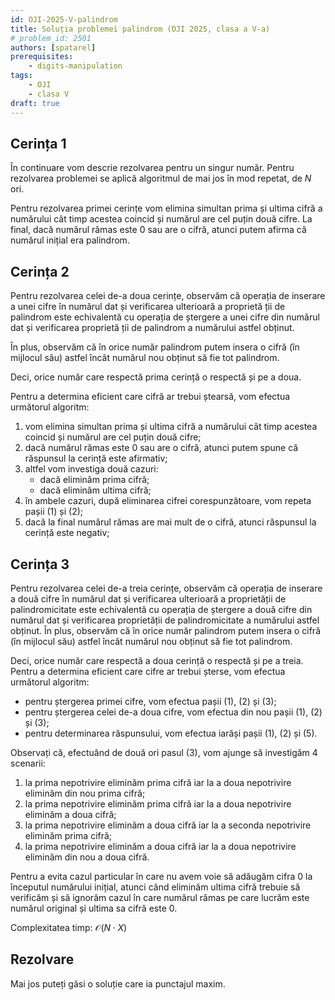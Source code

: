 ```yaml
---
id: OJI-2025-V-palindrom
title: Soluția problemei palindrom (OJI 2025, clasa a V-a)
# problem_id: 2501
authors: [spatarel]
prerequisites:
    - digits-manipulation
tags:
    - OJI
    - clasa V
draft: true
---
```


## Cerința 1

În continuare vom descrie rezolvarea pentru un singur număr. Pentru rezolvarea
problemei se aplică algoritmul de mai jos în mod repetat, de $N$ ori.

Pentru rezolvarea primei cerințe vom elimina simultan prima și ultima cifră a
numărului cât timp acestea coincid și numărul are cel puțin două cifre. La
final, dacă numărul rămas este 0 sau are o cifră, atunci putem afirma că numărul
inițial era palindrom.

## Cerința 2

Pentru rezolvarea celei de-a doua cerințe, observăm că operația de inserare a
unei cifre în numărul dat și verificarea ulterioară a proprietă ții de palindrom
este echivalentă cu operația de ștergere a unei cifre din numărul dat și
verificarea proprietă ții de palindrom a numărului astfel obținut.

În plus, observăm că în orice număr palindrom putem insera o cifră (în mijlocul
său) astfel încât numărul nou obținut să fie tot palindrom.

Deci, orice număr care respectă prima cerință o respectă și pe a doua.

Pentru a determina eficient care cifră ar trebui ștearsă, vom efectua următorul algoritm:

1. vom elimina simultan prima și ultima cifră a numărului cât timp acestea
   coincid și numărul are cel puțin două cifre;
2. dacă numărul rămas este 0 sau are o cifră, atunci putem spune că răspunsul la
   cerință este afirmativ;
3. altfel vom investiga două cazuri:
    - dacă eliminăm prima cifră;
    - dacă eliminăm ultima cifră;
4. în ambele cazuri, după eliminarea cifrei corespunzătoare, vom repeta pașii
   (1) și (2);
5. dacă la final numărul rămas are mai mult de o cifră, atunci răspunsul la
   cerință este negativ;

## Cerința 3

Pentru rezolvarea celei de-a treia cerințe, observăm că operația de inserare a
două cifre în numărul dat și verificarea ulterioară a proprietății de
palindromicitate este echivalentă cu operația de ștergere a două cifre din
numărul dat și verificarea proprietății de palindromicitate a numărului astfel
obținut. În plus, observăm că în orice număr palindrom putem insera o cifră (în
mijlocul său) astfel încât numărul nou obținut să fie tot palindrom.

Deci, orice număr care respectă a doua cerință o respectă și pe a treia. Pentru
a determina eficient care cifre ar trebui șterse, vom efectua următorul
algoritm:

- pentru ștergerea primei cifre, vom efectua pașii (1), (2) și (3);
- pentru ștergerea celei de-a doua cifre, vom efectua din nou pașii (1), (2) și
  (3);
- pentru determinarea răspunsului, vom efectua iarăși pașii (1), (2) și (5).

Observați că, efectuând de două ori pasul (3), vom ajunge să investigăm 4 scenarii:

1. la prima nepotrivire eliminăm prima cifră iar la a doua nepotrivire eliminăm
   din nou prima cifră;
2. la prima nepotrivire eliminăm prima cifră iar la a doua nepotrivire eliminăm
   a doua cifră;
3. la prima nepotrivire eliminăm a doua cifră iar la a seconda nepotrivire
   eliminăm prima cifră;
4. la prima nepotrivire eliminăm a doua cifră iar la a doua nepotrivire eliminăm
   din nou a doua cifră.

Pentru a evita cazul particular în care nu avem voie să adăugăm cifra 0 la
începutul numărului inițial, atunci când eliminăm ultima cifră trebuie să
verificăm și să ignorăm cazul în care numărul rămas pe care lucrăm este
numărul original și ultima sa cifră este 0.

Complexitatea timp: $\mathcal{O}(N \cdot X)$

## Rezolvare

Mai jos puteți găsi o soluție care ia punctajul maxim.

```cpp

```
